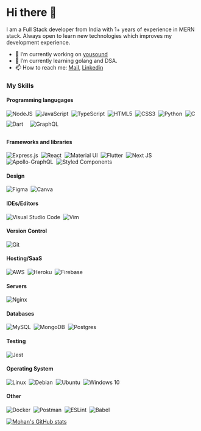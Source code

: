 # Hi there 👋

I am a Full Stack developer from India with 1+ years of experience in MERN stack. Always open to learn new technologies which improves my development experience. 

- 🔭 I’m currently working on [yousound](https://github.com/Mohanbarman/yousound)
- 🌱 I’m currently learning golang and DSA.
- 📫 How to reach me: <a href='mailto:mohanbarman9711@gmail.com'>Mail<a>, <a href='https://www.linkedin.com/in/mohanbarman/'>Linkedin</a>
  

### My Skills

#### Programming langugages
<img alt="NodeJS" src="https://img.shields.io/badge/node.js-%2343853D.svg?style=for-the-badge&logo=node-dot-js&logoColor=white"/>&nbsp;
<img alt="JavaScript" src="https://img.shields.io/badge/javascript-%23323330.svg?style=for-the-badge&logo=javascript&logoColor=%23F7DF1E"/>&nbsp;
<img alt="TypeScript" src="https://img.shields.io/badge/typescript-%23007ACC.svg?style=for-the-badge&logo=typescript&logoColor=white"/>&nbsp;
<img alt="HTML5" src="https://img.shields.io/badge/html5-%23E34F26.svg?style=for-the-badge&logo=html5&logoColor=white"/>&nbsp;
<img alt="CSS3" src="https://img.shields.io/badge/css3-%231572B6.svg?style=for-the-badge&logo=css3&logoColor=white"/>&nbsp;
<img alt="Python" src="https://img.shields.io/badge/python-%2314354C.svg?style=for-the-badge&logo=python&logoColor=white"/>&nbsp;
<img alt="C" src="https://img.shields.io/badge/c-%2300599C.svg?style=for-the-badge&logo=c&logoColor=white"/>&nbsp;
<img alt="Dart" src="https://img.shields.io/badge/dart-%230175C2.svg?style=for-the-badge&logo=dart&logoColor=white"/>&nbsp;
<img style='margin: 10px;' alt="GraphQL" src="https://img.shields.io/badge/-GraphQL-E10098?style=for-the-badge&logo=graphql"/>&nbsp;

#### Frameworks and libraries
<img alt="Express.js" src="https://img.shields.io/badge/express.js-%23404d59.svg?style=for-the-badge&logo=express&logoColor=%2361DAFB"/>&nbsp;
<img alt="React" src="https://img.shields.io/badge/react-%2320232a.svg?style=for-the-badge&logo=react&logoColor=%2361DAFB"/>&nbsp;
<img alt="Material UI" src="https://img.shields.io/badge/materialui-%230081CB.svg?style=for-the-badge&logo=material-ui&logoColor=white"/>&nbsp;
<img alt="Flutter" src="https://img.shields.io/badge/Flutter-%2302569B.svg?style=for-the-badge&logo=Flutter&logoColor=white" />&nbsp;
<img alt="Next JS" src="https://img.shields.io/badge/nextjs-%23000000.svg?style=for-the-badge&logo=next.js&logoColor=white"/>&nbsp;
<img alt="Apollo-GraphQL" src="https://img.shields.io/badge/-ApolloGraphQL-311C87?style=for-the-badge&logo=apollo-graphql"/>&nbsp;
<img alt="Styled Components" src="https://img.shields.io/badge/styled--components-DB7093?style=for-the-badge&logo=styled-components&logoColor=white"/>&nbsp;

#### Design

<img alt="Figma" src="https://img.shields.io/badge/figma-%23F24E1E.svg?style=for-the-badge&logo=figma&logoColor=white"/>&nbsp;
<img alt="Canva" src="https://img.shields.io/badge/Canva-%2300C4CC.svg?style=for-the-badge&logo=Canva&logoColor=white"/>&nbsp;

#### IDEs/Editors
<img alt="Visual Studio Code" src="https://img.shields.io/badge/VisualStudioCode-0078d7.svg?style=for-the-badge&logo=visual-studio-code&logoColor=white"/>&nbsp;
<img alt="Vim" src="https://img.shields.io/badge/VIM-%2311AB00.svg?style=for-the-badge&logo=vim&logoColor=white"/>&nbsp;

#### Version Control
<img alt="Git" src="https://img.shields.io/badge/git-%23F05033.svg?style=for-the-badge&logo=git&logoColor=white"/>&nbsp;

#### Hosting/SaaS
<img alt="AWS" src="https://img.shields.io/badge/AWS-%23FF9900.svg?style=for-the-badge&logo=amazon-aws&logoColor=white"/>&nbsp;
<img alt="Heroku" src="https://img.shields.io/badge/heroku-%23430098.svg?style=for-the-badge&logo=heroku&logoColor=white"/>&nbsp;
<img alt="Firebase" src="https://img.shields.io/badge/firebase-%23039BE5.svg?style=for-the-badge&logo=firebase"/>&nbsp;

#### Servers
<img alt="Nginx" src="https://img.shields.io/badge/nginx-%23009639.svg?style=for-the-badge&logo=nginx&logoColor=white"/>&nbsp;

#### Databases
<img alt="MySQL" src="https://img.shields.io/badge/mysql-%2300f.svg?style=for-the-badge&logo=mysql&logoColor=white"/>&nbsp;
<img alt="MongoDB" src ="https://img.shields.io/badge/MongoDB-%234ea94b.svg?style=for-the-badge&logo=mongodb&logoColor=white"/>&nbsp;
<img alt="Postgres" src ="https://img.shields.io/badge/postgres-%23316192.svg?style=for-the-badge&logo=postgresql&logoColor=white"/>&nbsp;

#### Testing
<img alt="Jest" src="https://img.shields.io/badge/-jest-%23C21325?style=for-the-badge&logo=jest&logoColor=white"/>&nbsp;

#### Operating System
<img alt="Linux" src="https://img.shields.io/badge/Linux-FCC624?style=for-the-badge&logo=linux&logoColor=black">&nbsp;
<img alt="Debian" src="https://img.shields.io/badge/Debian-D70A53?style=for-the-badge&logo=debian&logoColor=white" />&nbsp;
<img alt="Ubuntu" src="https://img.shields.io/badge/Ubuntu-E95420?style=for-the-badge&logo=ubuntu&logoColor=white" />&nbsp;
<img alt="Windows 10" src="https://img.shields.io/badge/Windows-0078D6?style=for-the-badge&logo=windows&logoColor=white" />&nbsp;

#### Other
<img alt="Docker" src="https://img.shields.io/badge/docker-%230db7ed.svg?style=for-the-badge&logo=docker&logoColor=white"/>&nbsp;
<img alt="Postman" src="https://img.shields.io/badge/Postman-FF6C37?style=for-the-badge&logo=postman&logoColor=red" />&nbsp;
<img alt="ESLint" src="https://img.shields.io/badge/ESLint-4B3263?style=for-the-badge&logo=eslint&logoColor=white" />&nbsp;
<img alt="Babel" src="https://img.shields.io/badge/Babel-F9DC3e?style=for-the-badge&logo=babel&logoColor=black" />&nbsp;


[![Mohan's GitHub stats](https://github-readme-stats.vercel.app/api?username=Mohanbarman&count_private=true)](https://github.com/anuraghazra/github-readme-stats)

